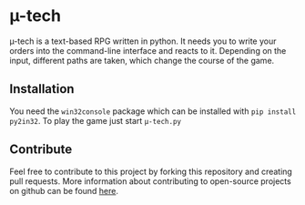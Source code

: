 # µ-tech
µ-tech is a text-based RPG written in python.
It needs you to write your orders into the command-line interface and reacts to it. 
Depending on the input, different paths are taken, which change the course of the game.

## Installation
You need the ```win32console``` package which can be installed with ```pip install py2in32```.
To play the game just start ```µ-tech.py```

## Contribute
Feel free to contribute to this project by forking this repository and creating pull requests.
More information about contributing to open-source projects on github can be found [here](https://www.digitalocean.com/community/tutorials/how-to-create-a-pull-request-on-github).